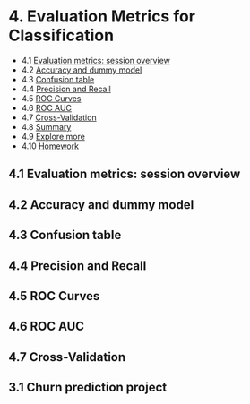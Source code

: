 # 4. Evaluation Metrics for Classification

- 4.1 [Evaluation metrics: session overview](#01-overview)
- 4.2 [Accuracy and dummy model](#02-accuracy)
- 4.3 [Confusion table](#03-confusion-table)
- 4.4 [Precision and Recall](#04-precision-recall)
- 4.5 [ROC Curves](#05-roc)
- 4.6 [ROC AUC](#06-auc)
- 4.7 [Cross-Validation](#07-cross-validation)
- 4.8 [Summary](#08-summary)
- 4.9 [Explore more](#09-explore-more)
- 4.10 [Homework](#homework)


<a id="01-overview"></a>
## 4.1 Evaluation metrics: session overview


<a id="02-accuracy"></a>
## 4.2 Accuracy and dummy model

<a id="03-confusion-table"></a>
## 4.3 Confusion table

<a id="04-precision-recall"></a>
## 4.4 Precision and Recall

<a id="05-roc"></a>
## 4.5 ROC Curves

<a id="06-auc"></a>
## 4.6 ROC AUC

<a id="07-cross-validation"></a>
## 4.7 Cross-Validation

<a id="01-churn-project"></a>
## 3.1 Churn prediction project